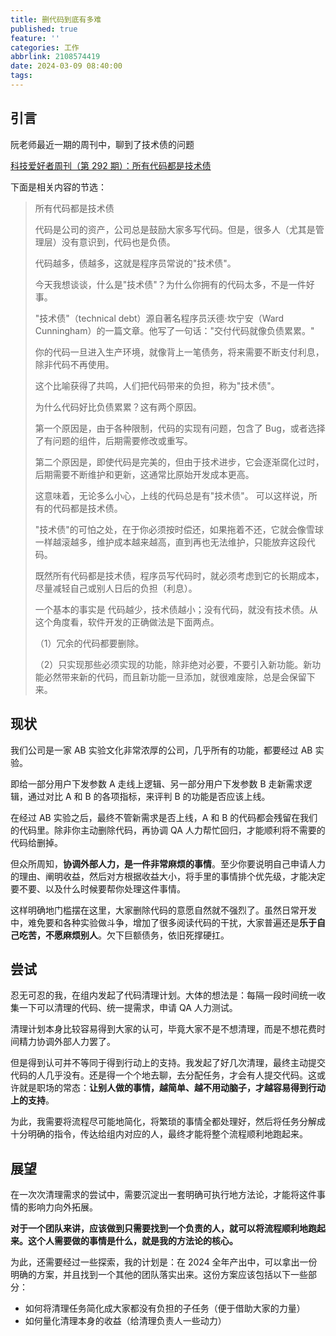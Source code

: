 ```yaml
---
title: 删代码到底有多难
published: true
feature: ''
categories: 工作
abbrlink: 2108574419
date: 2024-03-09 08:40:00
tags:
---
```


## 引言

阮老师最近一期的周刊中，聊到了技术债的问题

[科技爱好者周刊（第 292 期）：所有代码都是技术债](https://www.ruanyifeng.com/blog/2024/03/weekly-issue-292.html)

下面是相关内容的节选：

> 所有代码都是技术债
>
> 代码是公司的资产，公司总是鼓励大家多写代码。但是，很多人（尤其是管理层）没有意识到，代码也是负债。
>
> 代码越多，债越多，这就是程序员常说的"技术债"。
>
> 今天我想谈谈，什么是"技术债"？为什么你拥有的代码太多，不是一件好事。
>
> "技术债"（technical debt）源自著名程序员沃德·坎宁安（Ward Cunningham）的一篇文章。他写了一句话："交付代码就像负债累累。"
>
> 你的代码一旦进入生产环境，就像背上一笔债务，将来需要不断支付利息，除非代码不再使用。
>
> 这个比喻获得了共鸣，人们把代码带来的负担，称为"技术债"。
>
> 为什么代码好比负债累累？这有两个原因。
>
> 第一个原因是，由于各种限制，代码的实现有问题，包含了 Bug，或者选择了有问题的组件，后期需要修改或重写。
>
> 第二个原因是，即使代码是完美的，但由于技术进步，它会逐渐腐化过时，后期需要不断维护和更新，这通常比原始开发成本更高。
>
> 这意味着，无论多么小心，上线的代码总是有"技术债"。 可以这样说，所有的代码都是技术债。
>
> "技术债"的可怕之处，在于你必须按时偿还，如果拖着不还，它就会像雪球一样越滚越多，维护成本越来越高，直到再也无法维护，只能放弃这段代码。
>
> 既然所有代码都是技术债，程序员写代码时，就必须考虑到它的长期成本，尽量减轻自己或别人日后的负担（利息）。
>
> 一个基本的事实是 代码越少，技术债越小；没有代码，就没有技术债。从这个角度看，软件开发的正确做法是下面两点。
>
> （1）冗余的代码都要删除。
>
> （2）只实现那些必须实现的功能，除非绝对必要，不要引入新功能。新功能必然带来新的代码，而且新功能一旦添加，就很难废除，总是会保留下来。

## 现状

我们公司是一家 AB 实验文化非常浓厚的公司，几乎所有的功能，都要经过 AB 实验。

即给一部分用户下发参数 A 走线上逻辑、另一部分用户下发参数 B 走新需求逻辑，通过对比 A 和 B 的各项指标，来评判 B 的功能是否应该上线。

在经过 AB 实验之后，最终不管新需求是否上线，A 和 B 的代码都会残留在我们的代码里。除非你主动删除代码，再协调 QA 人力帮忙回归，才能顺利将不需要的代码给删掉。

但众所周知，**协调外部人力，是一件非常麻烦的事情**。至少你要说明自己申请人力的理由、阐明收益，然后对方根据收益大小，将手里的事情排个优先级，才能决定要不要、以及什么时候要帮你处理这件事情。

这样明确地门槛摆在这里，大家删除代码的意愿自然就不强烈了。虽然日常开发中，难免要和各种实验做斗争，增加了很多阅读代码的干扰，大家普遍还是**乐于自己吃苦，不愿麻烦别人**。欠下巨额债务，依旧死撑硬扛。

## 尝试

忍无可忍的我，在组内发起了代码清理计划。大体的想法是：每隔一段时间统一收集一下可以清理的代码、统一提需求，申请 QA 人力测试。

清理计划本身比较容易得到大家的认可，毕竟大家不是不想清理，而是不想花费时间精力协调外部人力罢了。

但是得到认可并不等同于得到行动上的支持。我发起了好几次清理，最终主动提交代码的人几乎没有。还是得一个个地去聊，去分配任务，才会有人提交代码。这或许就是职场的常态：**让别人做的事情，越简单、越不用动脑子，才越容易得到行动上的支持**。

为此，我需要将流程尽可能地简化，将繁琐的事情全都处理好，然后将任务分解成十分明确的指令，传达给组内对应的人，最终才能将整个流程顺利地跑起来。

## 展望

在一次次清理需求的尝试中，需要沉淀出一套明确可执行地方法论，才能将这件事情的影响力向外拓展。

**对于一个团队来讲，应该做到只需要找到一个负责的人，就可以将流程顺利地跑起来。这个人需要做的事情是什么，就是我的方法论的核心。**

为此，还需要经过一些探索，我的计划是：在 2024 全年产出中，可以拿出一份明确的方案，并且找到一个其他的团队落实出来。这份方案应该包括以下一些部分：

- 如何将清理任务简化成大家都没有负担的子任务（便于借助大家的力量）
- 如何量化清理本身的收益（给清理负责人一些动力）
